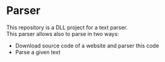 # Parser
This repository is a DLL project for a text parser.<br>
This parser allows also to parse in two ways:<br>
<ul>
  <li>
  Download source code of a website and parser this code
  </li>
  <li>
  Parse a given text
  </li>
</ul>
